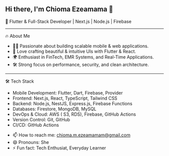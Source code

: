 ## Hi there, I'm Chioma Ezeamama 👋
🚀 Flutter & Full-Stack Developer | Next.js | Node.js | Firebase

<hr/>

🔥 About Me
<ul>
  <li>👨‍💻 Passionate about building scalable mobile & web applications.</li>
  <li>🎨 Love crafting beautiful & intuitive UIs with Flutter & React.</li>
  <li>🌍 Enthusiast in FinTech, EMR Systems, and Real-Time Applications.</li>
  <li>🛠️ Strong focus on performance, security, and clean architecture.</li>
</ul>

<hr/> 

🛠️ Tech Stack
<ul>
  <li>Mobile Development: Flutter, Dart, Firebase, Provider</li>
  <li>Frontend: Next.js, React, TypeScript, Tailwind CSS</li>
  <li>Backend: Node.js, NestJS, Express.js, Firebase Functions</li>
  <li>Databases: Firestore, MongoDB, MySQL</li>
  <li>DevOps & Cloud: AWS ( S3, RDS), Firebase, GitHub Actions</li>
  <li>Version Control: Git, GitHub</li>
  <li>CI/CD: GitHub Actions</li>
</ul>

- 📫 How to reach me: chioma.m.ezeamamam@gmail.com
- 😄 Pronouns: She
- ⚡ Fun fact: Tech Enthusiat, Everyday Learner


